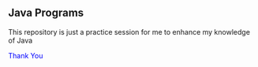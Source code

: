 
<h2>Java Programs</h2>
<p>This repository is just a practice session for me to enhance my knowledge of Java </p>
<p style="color:blue">Thank You</p>
